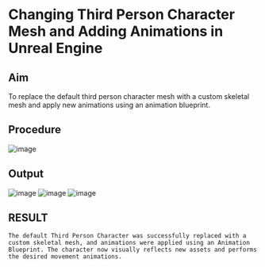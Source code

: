 # Changing Third Person Character Mesh and Adding Animations in Unreal Engine
## Aim
To replace the default third person character mesh with a custom skeletal mesh and apply new animations using an animation blueprint.

## Procedure
![image](https://github.com/user-attachments/assets/95a05229-654e-4e05-9bf5-01723efe6ca3)

## Output
![image](https://github.com/user-attachments/assets/e5ebe46d-3366-46a5-b1ad-6ed09e3f63ad)
![image](https://github.com/user-attachments/assets/2dd083bb-91ef-45a5-bd23-8ae221aa9bbe)
![image](https://github.com/user-attachments/assets/c1e941ba-856c-4aea-b7e0-a4b781b64ee5)

## RESULT
```
The default Third Person Character was successfully replaced with a custom skeletal mesh, and animations were applied using an Animation Blueprint. The character now visually reflects new assets and performs the desired movement animations.
```

